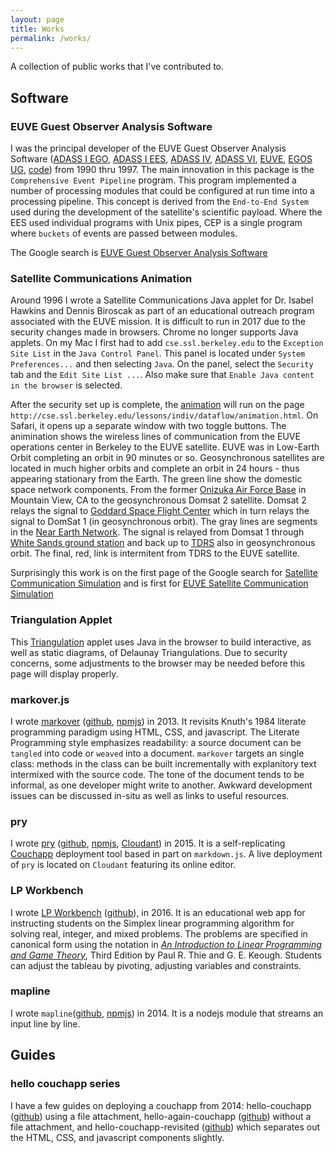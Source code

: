 ```yaml
---
layout: page
title: Works
permalink: /works/
---
```


A collection of public works that I've contributed to.

## Software

### EUVE Guest Observer Analysis Software

I was the principal developer of the
EUVE Guest Observer Analysis Software
([ADASS I EGO](http://articles.adsabs.harvard.edu/full/1992ASPC...25..110O),
 [ADASS I EES](http://articles.adsabs.harvard.edu/full/1992ASPC...25..496V),
 [ADASS IV](http://adass.org/adass/proceedings/adass94/olsone.html),
 [ADASS VI](http://adsabs.harvard.edu/full/1997ASPC..125..349O),
 [EUVE](http://archive.stsci.edu/euve/),
 [EGOS UG](http://archive.stsci.edu/euve/soft_ug/softug_int.ps),
 [code](http://archive.stsci.edu/pub/euve/software))
from 1990 thru 1997.
The main innovation in this package is the `Comprehensive Event Pipeline` program.
This program implemented a number of processing modules that could be configured at run time into a processing pipeline.
This concept is derived from the `End-to-End System` used during the development of the satellite's scientific payload.
Where the EES used individual programs with Unix pipes,
CEP is a single program where `buckets` of events are passed between modules.

The Google search is
[EUVE Guest Observer Analysis Software](https://www.google.com/search?q=euve+guest+observer+analysis+software)

### Satellite Communications Animation

Around 1996 I wrote a Satellite Communications Java applet for Dr. Isabel Hawkins and Dennis Biroscak as part of an educational outreach program associated with the EUVE mission.
It is difficult to run in 2017 due to the security changes made in browsers.
Chrome no longer supports Java applets.
On my Mac I first had to add `cse.ssl.berkeley.edu` to the `Exception Site List` in the `Java Control Panel`.
This panel is located under `System Preferences...` and then selecting `Java`.
On the panel, select the `Security` tab and the `Edit Site List ...`.
Also make sure that `Enable Java content in the browser` is selected.

After the security set up is complete, the
[animation](http://cse.ssl.berkeley.edu/lessons/indiv/dataflow/animation.html)
will run on the page `http://cse.ssl.berkeley.edu/lessons/indiv/dataflow/animation.html`.
On Safari, it opens up a separate window with two toggle buttons.
The animination shows the wireless lines of communication from
the EUVE operations center in Berkeley to the EUVE satellite.
EUVE was in Low-Earth Orbit completing an orbit in 90 minutes or so.
Geosynchronous satellites are located in much higher orbits
and complete an orbit in 24 hours - thus appearing stationary from the Earth.
The green line show the domestic space network components.
From the former
[Onizuka Air Force Base](https://en.wikipedia.org/wiki/Onizuka_Air_Force_Station)
in Mountain View, CA to the geosynchronous Domsat 2 satellite.
Domsat 2 relays the signal to
[Goddard Space Flight Center](https://www.nasa.gov/goddard)
which in turn relays the signal to DomSat 1 (in geosynchronous orbit).
The gray lines are segments in the
[Near Earth Network](https://www.nasa.gov/directorates/heo/scan/services/networks/txt_nen.html).
The signal is relayed from Domsat 1 through
[White Sands ground station](https://www.nasa.gov/directorates/heo/scan/services/networks/txt_sn.html)
and back up to
[TDRS](https://esc.gsfc.nasa.gov/tdrs) also in geosynchronous orbit.
The final, red, link is intermitent from TDRS to the EUVE satellite.

Surprisingly this work is on the first page of the Google search for
[Satellite Communication Simulation](https://www.google.com/search?q=satellite+communication+simulation)
and is first for
[EUVE Satellite Communication Simulation](https://www.google.com/search?q=euve+satellite+communication+simulation)

### Triangulation Applet

This [Triangulation](http://www.cygnyx.com/Triangulation/) applet uses Java in the browser to build interactive,
as well as static diagrams, of Delaunay Triangulations.
Due to security concerns, some adjustments to the browser may be needed before this page will display properly.


### markover.js

I wrote [markover](http://cygnyx.github.io/markover.js)
([github](http://github.com/cygnyx/markover.js), [npmjs](https://www.npmjs.com/package/markover.js))
in 2013.
It revisits Knuth's 1984 literate programming paradigm using HTML, CSS, and javascript.
The Literate Programming style emphasizes readability: a source document can be `tangled` into code or `weaved` into a document.
`markover` targets an single class: methods in the class can be built incrementally with explanitory text intermixed with the source code.
The tone of the document tends to be informal, as one developer might write to another.
Awkward development issues can be discussed in-situ as well as links to useful resources.

### pry

I wrote [pry](http://cygnyx.github.io/pry)
([github](http://github.com/cygnyx/pry), [npmjs](https://www.npmjs.com/package/pry),
[Cloudant](https://83f89ceb-4193-4882-8709-878593c306e9-bluemix:18b38eec9880e5547524442200f011dcfcd1d1f787a358de6961ca1f24af300a@83f89ceb-4193-4882-8709-878593c306e9-bluemix.cloudant.com/example/_design/pry/_show/README.html))
in 2015.
It is a self-replicating [Couchapp](https://couchapp.readthedocs.io/en/latest/) deployment tool based in part on `markdown.js`.
A live deployment of `pry` is located on `Cloudant` featuring its online editor.

### LP Workbench

I wrote [LP Workbench](http://cygnyx.github.io/LPWorkbench)
([github](http://github.com/cygnyx/LPWorkbench)),
in 2016.
It is an educational web app for instructing students on the Simplex linear programming algorithm for solving real, integer, and mixed problems.
The problems are specified in canonical form using the notation in [_An Introduction to Linear Programming and Game Theory_](https://www.google.com/search?q=An+Introduction+to+Linear+Programming+and+Game+Theory,+Third+Edition+by+Paul+R.+Thie+and+G.+E.+Keough), Third Edition by Paul R. Thie and G. E. Keough.
Students can adjust the tableau by pivoting, adjusting variables and constraints.

### mapline

I wrote `mapline`([github](https://github.com/cygnyx/mapline), [npmjs](https://www.npmjs.com/package/mapline)) in 2014.
It is a nodejs module that streams an input line by line.

## Guides

### hello couchapp series

I have a few guides on deploying a couchapp from 2014:
hello-couchapp ([github](https://github.com/cygnyx/hello-couchapp)) using a file attachment,
hello-again-couchapp ([github](https://github.com/cygnyx/hello-again-couchapp)) without a file attachment,
and hello-couchapp-revisited ([github](https://github.com/cygnyx/hello-couchapp-revisited))
which separates out the HTML, CSS, and javascript components slightly.
